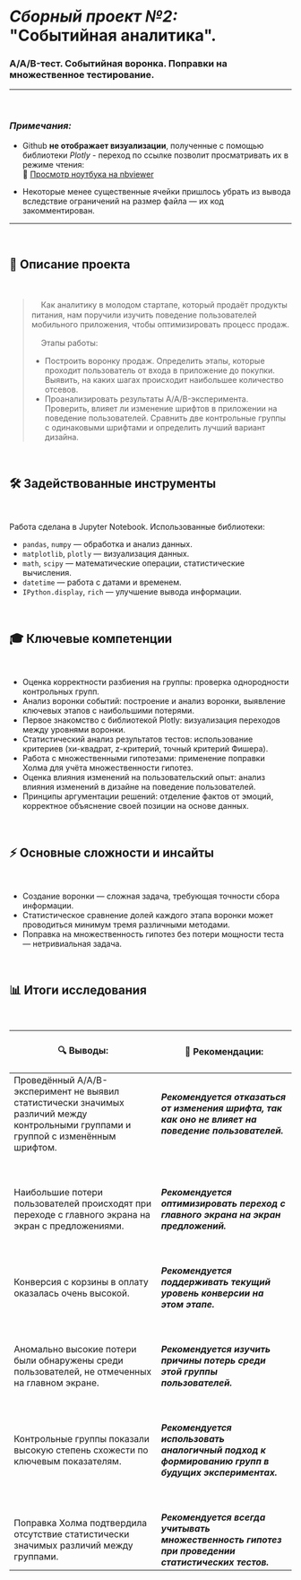 # _Сборный проект №2:_ <br>"Событийная аналитика".
### A/A/B-тест. Событийная воронка. Поправки на множественное тестирование.

***
<br>

### _Примечания:_  

- Github __не отображает визуализации__, полученные с помощью библиотеки _Plotly_ - переход по ссылке позволит просматривать их в режиме чтения:  
  🔗 [Просмотр ноутбука на nbviewer](https://nbviewer.org/github/n347r1n0/yandex_prjcts/blob/main/10_Сборный_проект_2/Сборный_проект_2.ipynb)  

- Некоторые менее существенные ячейки пришлось убрать из вывода вследствие ограничений на размер файла — их код закомментирован.

***
<br>


## 📌 Описание проекта

<br>

> ᅠ Как аналитику в молодом стартапе, который продаёт продукты питания, нам поручили изучить поведение пользователей мобильного приложения, чтобы оптимизировать процесс продаж.
>
> ᅠ Этапы работы:
> - Построить воронку продаж. Определить этапы, которые проходит пользователь от входа в приложение до покупки. Выявить, на каких шагах происходит наибольшее количество отсевов.
> - Проанализировать результаты A/A/B-эксперимента. Проверить, влияет ли изменение шрифтов в приложении на поведение пользователей. Сравнить две контрольные группы с одинаковыми шрифтами и определить лучший вариант дизайна.

<br>

## 🛠 Задействованные инструменты

<br>

Работа сделана в Jupyter Notebook. Использованные библиотеки:
- `pandas`, `numpy` — обработка и анализ данных.
- `matplotlib`, `plotly` — визуализация данных.
- `math`, `scipy` — математические операции, статистические вычисления.
- `datetime` — работа с датами и временем.
- `IPython.display`, `rich` — улучшение вывода информации.

<br>

## 🎓 Ключевые компетенции

<br>

- Оценка корректности разбиения на группы: проверка однородности контрольных групп.
- Анализ воронки событий: построение и анализ воронки, выявление ключевых этапов с наибольшими потерями.
- Первое знакомство с библиотекой Plotly: визуализация переходов между уровнями воронки.
- Статистический анализ результатов тестов: использование критериев (хи-квадрат, z-критерий, точный критерий Фишера).
- Работа с множественными гипотезами: применение поправки Холма для учёта множественности гипотез.
- Оценка влияния изменений на пользовательский опыт: анализ влияния изменений в дизайне на поведение пользователей.
- Принципы аргументации решений: отделение фактов от эмоций, корректное объяснение своей позиции на основе данных.

<br>

## ⚡ Основные сложности и инсайты

<br>

- Создание воронки — сложная задача, требующая точности сбора информации.
- Статистическое сравнение долей каждого этапа воронки может проводиться минимум тремя различными методами.
- Поправка на множественность гипотез без потери мощности теста — нетривиальная задача.

<br>

## 📊 Итоги исследования <br>

<br>

| <br> 🔍 **Выводы:** <br><br> | <br> 🎯 **Рекомендации:** <br><br> |
|-----------------------------------------------------------------------------------------------------------------------|-----------------------------------------------------------------------------------------------------------------------|
|  Проведённый A/A/B-эксперимент не выявил статистически значимых различий между контрольными группами и группой с изменённым шрифтом.  |  ___Рекомендуется отказаться от изменения шрифта, так как оно не влияет на поведение пользователей.___ |ᅠ ᅠ ᅠ ᅠ ᅠ ᅠ ᅠ ᅠ ᅠ ᅠ ᅠ ᅠ ᅠ ᅠ ᅠ ᅠ ᅠ ᅠ ᅠ ᅠ ᅠ ᅠ ᅠ ᅠ ᅠ ᅠ ᅠ ᅠ ᅠ ᅠ ᅠ ᅠ ᅠ ᅠ ᅠ ᅠ ᅠ ᅠ ᅠ ᅠ ᅠ ᅠ ᅠ ᅠ 
|ᅠ ᅠ ᅠ ᅠ ᅠ ᅠ ᅠ ᅠ ᅠ ᅠ ᅠ ᅠ ᅠ ᅠ ᅠ ᅠ ᅠ ᅠ ᅠ ᅠ ᅠ ᅠ |ᅠ ᅠ ᅠ ᅠ ᅠ ᅠ ᅠ ᅠ ᅠ ᅠ ᅠ ᅠ ᅠ ᅠ ᅠ ᅠ ᅠ ᅠ ᅠ ᅠ ᅠ ᅠ |
|  Наибольшие потери пользователей происходят при переходе с главного экрана на экран с предложениями.  |  ___Рекомендуется оптимизировать переход с главного экрана на экран предложений.___ |
|ᅠ ᅠ ᅠ ᅠ ᅠ ᅠ ᅠ ᅠ ᅠ ᅠ ᅠ ᅠ ᅠ ᅠ ᅠ ᅠ ᅠ ᅠ ᅠ ᅠ ᅠ ᅠ |ᅠ ᅠ ᅠ ᅠ ᅠ ᅠ ᅠ ᅠ ᅠ ᅠ ᅠ ᅠ ᅠ ᅠ ᅠ ᅠ ᅠ ᅠ ᅠ ᅠ ᅠ ᅠ |
|  Конверсия с корзины в оплату оказалась очень высокой.  |  ___Рекомендуется поддерживать текущий уровень конверсии на этом этапе.___ |
|ᅠ ᅠ ᅠ ᅠ ᅠ ᅠ ᅠ ᅠ ᅠ ᅠ ᅠ ᅠ ᅠ ᅠ ᅠ ᅠ ᅠ ᅠ ᅠ ᅠ ᅠ ᅠ |ᅠ ᅠ ᅠ ᅠ ᅠ ᅠ ᅠ ᅠ ᅠ ᅠ ᅠ ᅠ ᅠ ᅠ ᅠ ᅠ ᅠ ᅠ ᅠ ᅠ ᅠ ᅠ |
|  Аномально высокие потери были обнаружены среди пользователей, не отмеченных на главном экране.  |  ___Рекомендуется изучить причины потерь среди этой группы пользователей.___ |
|ᅠ ᅠ ᅠ ᅠ ᅠ ᅠ ᅠ ᅠ ᅠ ᅠ ᅠ ᅠ ᅠ ᅠ ᅠ ᅠ ᅠ ᅠ ᅠ ᅠ ᅠ ᅠ |ᅠ ᅠ ᅠ ᅠ ᅠ ᅠ ᅠ ᅠ ᅠ ᅠ ᅠ ᅠ ᅠ ᅠ ᅠ ᅠ ᅠ ᅠ ᅠ ᅠ ᅠ ᅠ |
|  Контрольные группы показали высокую степень схожести по ключевым показателям.  |  ___Рекомендуется использовать аналогичный подход к формированию групп в будущих экспериментах.___ |
|ᅠ ᅠ ᅠ ᅠ ᅠ ᅠ ᅠ ᅠ ᅠ ᅠ ᅠ ᅠ ᅠ ᅠ ᅠ ᅠ ᅠ ᅠ ᅠ ᅠ ᅠ ᅠ |ᅠ ᅠ ᅠ ᅠ ᅠ ᅠ ᅠ ᅠ ᅠ ᅠ ᅠ ᅠ ᅠ ᅠ ᅠ ᅠ ᅠ ᅠ ᅠ ᅠ ᅠ ᅠ |
|  Поправка Холма подтвердила отсутствие статистически значимых различий между группами.  |  ___Рекомендуется всегда учитывать множественность гипотез при проведении статистических тестов.___ |
